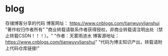 # blog
存储博客分享的代码
博客网址：
https://www.cnblogs.com/tianwuyvlianshui
      "著作权归作者所有"
      "商业转载请联系作者获得授权，非商业转载请注明出处（禁止转载CSDN！！！）。"
      "作者：天雾雨涟水 博客源地址：https://www.cnblogs.com/tianwuyvlianshui" 
      "代码为博主知识产出，转载请附上代码仓库链接!"

